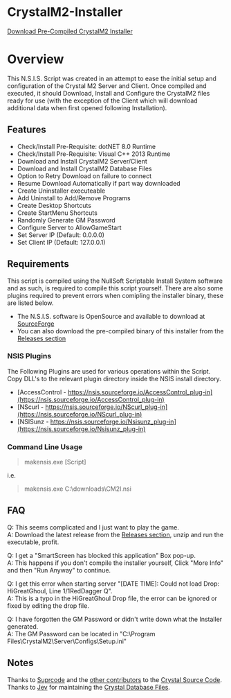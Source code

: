 # CrystalM2-Installer
[Download Pre-Compiled CrystalM2 Installer](https://github.com/meacher0/CrystalM2-Installer/releases)

# Overview
This N.S.I.S. Script was created in an attempt to ease the initial setup and configuration of the Crystal M2 Server and Client. Once compiled and executed, it should Download, Install and Configure the CrystalM2 files ready for use (with the exception of the Client which will download additional data when first opened following Installation).

## Features
- Check/Install Pre-Requisite: dotNET 8.0 Runtime
- Check/Install Pre-Requisite: Visual C++ 2013 Runtime
- Download and Install CrystalM2 Server/Client
- Download and Install CrystalM2 Database Files
- Option to Retry Download on failure to connect
- Resume Download Automatically if part way downloaded
- Create Uninstaller executeable
- Add Uninstall to Add/Remove Programs
- Create Desktop Shortcuts
- Create StartMenu Shortcuts
- Randomly Generate GM Password
- Configure Server to AllowGameStart
- Set Server IP (Default: 0.0.0.0)
- Set Client IP (Default: 127.0.0.1)

## Requirements
This script is compiled using the NullSoft Scriptable Install System software and as such, is required to compile this script yourself. There are also some plugins required to prevent errors when comipling the installer binary, these are listed below.
- The N.S.I.S. software is OpenSource and available to download at [SourceForge](https://nsis.sourceforge.io/Download) 
- You can also download the pre-compiled binary of this installer from the [Releases section](https://github.com/meacher0/CrystalM2-Installer/releases)

### NSIS Plugins
The Following Plugins are used for various operations within the Script. Copy DLL's to the relevant plugin directory inside the NSIS install directory.
- [AccessControl - https://nsis.sourceforge.io/AccessControl_plug-in](https://nsis.sourceforge.io/AccessControl_plug-in) 
- [NScurl - https://nsis.sourceforge.io/NScurl_plug-in](https://nsis.sourceforge.io/NScurl_plug-in) 
- [NSISunz - https://nsis.sourceforge.io/Nsisunz_plug-in](https://nsis.sourceforge.io/Nsisunz_plug-in)

### Command Line Usage
> makensis.exe [Script]

i.e.

> makensis.exe C:\downloads\CM2I.nsi

## FAQ
Q: This seems complicated and I just want to play the game.\
A: Download the latest release from the [Releases section](https://github.com/meacher0/CrystalM2-Installer/releases), unzip and run the executable, profit.

Q: I get a "SmartScreen has blocked this application" Box pop-up.\
A: This happens if you don't compile the installer yourself, Click "More Info" and then "Run Anyway" to continue.

Q: I get this error when starting server "[DATE TIME]: Could not load Drop: HiGreatGhoul, Line 1/1RedDagger Q".\
A: This is a typo in the HiGreatGhoul Drop file, the error can be ignored or fixed by editing the drop file.

Q: I have forgotten the GM Password or didn't write down what the Installer generated.\
A: The GM Password can be located in "C:\Program Files\CrystalM2\Server\Configs\Setup.ini"

## Notes
Thanks to [Suprcode](https://github.com/Suprcode) and the [other contributors](https://github.com/Suprcode/Crystal/graphs/contributors) to the [Crystal Source Code](https://github.com/Suprcode/Crystal).\
Thanks to [Jev](https://github.com/JevLOMCN) for maintaining the [Crystal Database Files](https://github.com/Suprcode/Crystal.Database).
